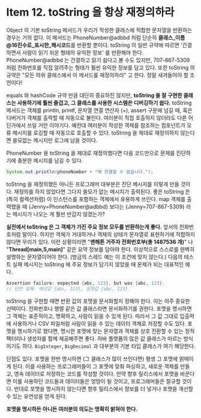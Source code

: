 # Item 12. toString 을 항상 재정의하라

Object 의 기본 toString 메서드가 우리가 작성한 클래스에 적합한 문자열을 반환하는 경우는 거의 없다. 이 메서드는 PhoneNumber@adbbd 처럼 단순히 **클래스_이름@16진수로_표시한_해시코드**를 반환할 뿐이다. toString 의 일반 규약에 따르면 '간결하면서 사람이 읽기 쉬운 형태의 유익한 정보' 를 반환해야 한다. PhoneNumber@adbbd 는 간결하고 읽기 쉽다고 볼 수도 있지만, 707-867-5309 처럼 전화번호를 직접 알려주는 형태가 훨씬 유익한 정보를 담고 있다. 또한 toString 의 규약은 "모든 하위 클래스에서 이 메서드를 재정의하라" 고 한다. 정말 새겨들어야 할 조언이다!

equals 와 hashCode 규약 만큼 대단히 중요하진 않지만, **toString 을 잘 구현한 클래스는 사용하기에 훨씬 즐겁고, 그 클래스를 사용한 시스템은 디버깅하기 쉽다.** toString 메서드는 객체를 println, printf, 문자열 연결 연산자 (+), assert 구문에 넘길 때, 혹은 디버거가 객체를 출력할 때 자동으로 불린다. 여러분이 직접 호출하지 않더라도 다른 어딘가에서 쓰일 거란 이야기다. 예컨대 여러분이 작성한 객체를 참조하는 컴포넌트가 오류 메시지를 로깅할 때 자동으로 호출할 수 있다. toString 을 제대로 재정의하지 않는다면 쓸모없는 메시지만 로그에 남을 것이다.

PhoneNumber 용 toString 을 제대로 재정의했다면 다음 코드만으로 문제를 진단하기에 충분한 메시지를 남길 수 있다.

```java
System.out.println(phoneNumber + "에 연결할 수 없습니다.");
```

toString 을 재정의했든 아니든 프로그래머 대부분은 진단 메시지를 이렇게 만들 것이다. 재정의를 하지 않았다면 그다지 쓸모가 없는 메시지가 출력된다. 좋은 toString 은 (특히 컬렉션처럼) 이 인스턴스를 포함하는 객체에서 유용하게 쓰인다. map 객체를 출력했을 때 {Jenny=PhoneNumber@adbbd} 보다는 {Jenny=707-867-5309} 라는 메시지가 나오는 게 훨씬 반갑지 않겠는가?

**실전에서 toString 은 그 객체가 가진 주요 정보 모두를 반환하는게 좋다.** 앞서의 전화번호처럼 말이다. 하지만 객체가 거대하거나 객체의 상태가 문자열로 표현하기에 적합하지 않다면 무리가 있다. 이런 상황이라면 "**맨해튼 거주자 전화번호부(총 1487536 개)**" 나 "**Thread[main,5,main]**" 같은 요약 정보를 담아야 한다. 이상적으로 스스로를 완벽히 설명하는 문자열이어야 한다. (방금의 스레드 예는 이 조건에 맞지 않는다.) 다음의 테스트 실패 메시지는 toString 에 주요 정보가 담기지 않았을 때 문제가 되는 대표적인 예다.

```java
Assertion failure: expected {abc, 123}, but was {abc, 123}.
// 단언 실패: 예상갑 {abc, 123}, 실젯값 {abc, 123}.
```

toString 을 구현할 때면 반환 값의 포맷을 문서화할지 정해야 한다. 이는 아주 중요한 선택이다. 전화번호나 행렬 같은 값 클래스라면 문서화하기를 권한다. 포맷을 명시하면 그 객체는 표준적이고, 명확하고, 사람이 읽을 수 있게 된다. 따라서 그 값 그대로 입출력에 사용하거나 CSV 파일처럼 사람이 읽을 수 있는 데이터 객체로 저장할 수도 있다. 포맷을 명시하기로 했다면, 명시한 포맷에 맞는 문자열과 객체를 상호 전환할 수 있는 정적 팩터리나 생성자를 함께 제공해주면 좋다. 자바 플랫폼의 많은 값 클래스가 따르는 방식이기도 하다. `BigInteger`, `BigDecimal` 과 대부분의 기본 타입 클래스가 여기 해당한다.

단점도 있다. 포맷을 한번 명시하면 (그 클래스가 많이 쓰인다면) 평생 그 포맷에 얽매이게 된다. 이를 사용하는 프로그래머들이 그 포맷에 맞춰 파싱하고, 새로운 객체를 만들고, 영속 데이터로 저장하는 코드를 작성할 것이다. 만약 향후 릴리스에서 포맷을 바꾼다면 이를 사용하던 코드들과 데이터들은 엉망이 될 것이고, 프로그래머들은 절규할 것이다. 반대로 포맷을 명시하지 않는다면 향후 릴리스에서 정보를 더 넣거나 포맷을 개선할 수 있는 유연성을 얻게 된다.

**포맷을 명시하든 아니든 여러분의 의도는 명확히 밝혀야 한다.**